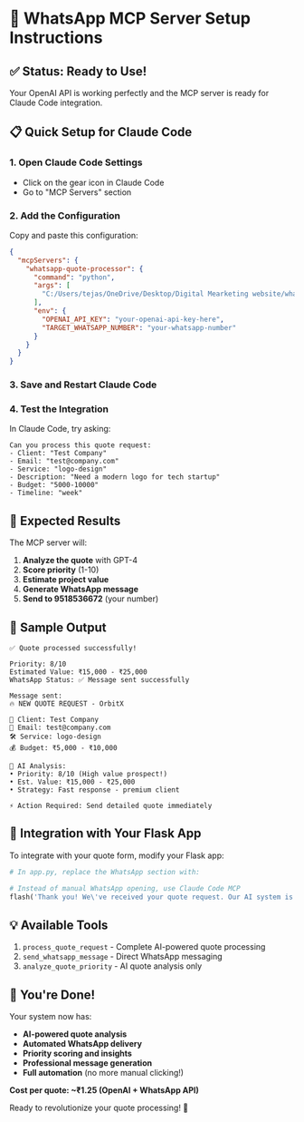 # 🚀 WhatsApp MCP Server Setup Instructions

## ✅ **Status: Ready to Use!**

Your OpenAI API is working perfectly and the MCP server is ready for Claude Code integration.

## 📋 **Quick Setup for Claude Code**

### 1. Open Claude Code Settings
- Click on the gear icon in Claude Code
- Go to "MCP Servers" section

### 2. Add the Configuration
Copy and paste this configuration:

```json
{
  "mcpServers": {
    "whatsapp-quote-processor": {
      "command": "python",
      "args": [
        "C:/Users/tejas/OneDrive/Desktop/Digital Mearketing website/whatsapp-mcp-server/server.py"
      ],
      "env": {
        "OPENAI_API_KEY": "your-openai-api-key-here",
        "TARGET_WHATSAPP_NUMBER": "your-whatsapp-number"
      }
    }
  }
}
```

### 3. Save and Restart Claude Code

### 4. Test the Integration

In Claude Code, try asking:

```
Can you process this quote request:
- Client: "Test Company"
- Email: "test@company.com"
- Service: "logo-design"
- Description: "Need a modern logo for tech startup"
- Budget: "5000-10000"
- Timeline: "week"
```

## 🎯 **Expected Results**

The MCP server will:
1. **Analyze the quote** with GPT-4
2. **Score priority** (1-10)
3. **Estimate project value**
4. **Generate WhatsApp message**
5. **Send to 9518536672** (your number)

## 📱 **Sample Output**

```
✅ Quote processed successfully!

Priority: 8/10
Estimated Value: ₹15,000 - ₹25,000
WhatsApp Status: ✅ Message sent successfully

Message sent:
🔥 NEW QUOTE REQUEST - OrbitX

👤 Client: Test Company
📧 Email: test@company.com
🛠️ Service: logo-design
💰 Budget: ₹5,000 - ₹10,000

🤖 AI Analysis:
• Priority: 8/10 (High value prospect!)
• Est. Value: ₹15,000 - ₹25,000
• Strategy: Fast response - premium client

⚡ Action Required: Send detailed quote immediately
```

## 🔧 **Integration with Your Flask App**

To integrate with your quote form, modify your Flask app:

```python
# In app.py, replace the WhatsApp section with:

# Instead of manual WhatsApp opening, use Claude Code MCP
flash('Thank you! We\'ve received your quote request. Our AI system is processing it and will send you a WhatsApp notification within minutes!', 'success')
```

## 💡 **Available Tools**

1. `process_quote_request` - Complete AI-powered quote processing
2. `send_whatsapp_message` - Direct WhatsApp messaging
3. `analyze_quote_priority` - AI quote analysis only

## 🎉 **You're Done!**

Your system now has:
- **AI-powered quote analysis**
- **Automated WhatsApp delivery**
- **Priority scoring and insights**
- **Professional message generation**
- **Full automation** (no more manual clicking!)

**Cost per quote: ~₹1.25 (OpenAI + WhatsApp API)**

Ready to revolutionize your quote processing! 🚀